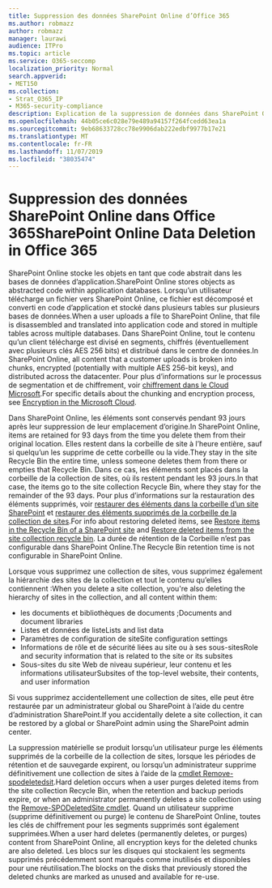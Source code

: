 ```yaml
---
title: Suppression des données SharePoint Online d’Office 365
ms.author: robmazz
author: robmazz
manager: laurawi
audience: ITPro
ms.topic: article
ms.service: O365-seccomp
localization_priority: Normal
search.appverid:
- MET150
ms.collection:
- Strat_O365_IP
- M365-security-compliance
description: Explication de la suppression de données dans SharePoint Online.
ms.openlocfilehash: 44b05ce6c028e79e489a94157f264fcedd63ea1a
ms.sourcegitcommit: 9eb68633728cc78e9906dab222edbf9977b17e21
ms.translationtype: MT
ms.contentlocale: fr-FR
ms.lasthandoff: 11/07/2019
ms.locfileid: "38035474"
---
```

# <a name="sharepoint-online-data-deletion-in-office-365"></a><span data-ttu-id="3fb8e-103">Suppression des données SharePoint Online dans Office 365</span><span class="sxs-lookup"><span data-stu-id="3fb8e-103">SharePoint Online Data Deletion in Office 365</span></span>

<span data-ttu-id="3fb8e-104">SharePoint Online stocke les objets en tant que code abstrait dans les bases de données d’application.</span><span class="sxs-lookup"><span data-stu-id="3fb8e-104">SharePoint Online stores objects as abstracted code within application databases.</span></span> <span data-ttu-id="3fb8e-105">Lorsqu’un utilisateur télécharge un fichier vers SharePoint Online, ce fichier est décomposé et converti en code d’application et stocké dans plusieurs tables sur plusieurs bases de données.</span><span class="sxs-lookup"><span data-stu-id="3fb8e-105">When a user uploads a file to SharePoint Online, that file is disassembled and translated into application code and stored in multiple tables across multiple databases.</span></span> <span data-ttu-id="3fb8e-106">Dans SharePoint Online, tout le contenu qu’un client télécharge est divisé en segments, chiffrés (éventuellement avec plusieurs clés AES 256 bits) et distribué dans le centre de données.</span><span class="sxs-lookup"><span data-stu-id="3fb8e-106">In SharePoint Online, all content that a customer uploads is broken into chunks, encrypted (potentially with multiple AES 256-bit keys), and distributed across the datacenter.</span></span> <span data-ttu-id="3fb8e-107">Pour plus d’informations sur le processus de segmentation et de chiffrement, voir [chiffrement dans le Cloud Microsoft](https://docs.microsoft.com/microsoft-365/compliance/office-365-encryption-in-the-microsoft-cloud-overview).</span><span class="sxs-lookup"><span data-stu-id="3fb8e-107">For specific details about the chunking and encryption process, see [Encryption in the Microsoft Cloud](https://docs.microsoft.com/microsoft-365/compliance/office-365-encryption-in-the-microsoft-cloud-overview).</span></span> 

<span data-ttu-id="3fb8e-108">Dans SharePoint Online, les éléments sont conservés pendant 93 jours après leur suppression de leur emplacement d’origine.</span><span class="sxs-lookup"><span data-stu-id="3fb8e-108">In SharePoint Online, items are retained for 93 days from the time you delete them from their original location.</span></span> <span data-ttu-id="3fb8e-109">Elles restent dans la corbeille de site à l’heure entière, sauf si quelqu’un les supprime de cette corbeille ou la vide.</span><span class="sxs-lookup"><span data-stu-id="3fb8e-109">They stay in the site Recycle Bin the entire time, unless someone deletes them from there or empties that Recycle Bin.</span></span> <span data-ttu-id="3fb8e-110">Dans ce cas, les éléments sont placés dans la corbeille de la collection de sites, où ils restent pendant les 93 jours.</span><span class="sxs-lookup"><span data-stu-id="3fb8e-110">In that case, the items go to the site collection Recycle Bin, where they stay for the remainder of the 93 days.</span></span> <span data-ttu-id="3fb8e-111">Pour plus d’informations sur la restauration des éléments supprimés, voir [restaurer des éléments dans la corbeille d’un site SharePoint](https://support.office.com/article/6df466b6-55f2-4898-8d6e-c0dff851a0be#ID0EAADAAA=Online
) et [restaurer des éléments supprimés de la corbeille de la collection de sites](https://support.office.com/article/5fa924ee-16d7-487b-9a0a-021b9062d14b).</span><span class="sxs-lookup"><span data-stu-id="3fb8e-111">For info about restoring deleted items, see [Restore items in the Recycle Bin of a SharePoint site](https://support.office.com/article/6df466b6-55f2-4898-8d6e-c0dff851a0be#ID0EAADAAA=Online
) and [Restore deleted items from the site collection recycle bin](https://support.office.com/article/5fa924ee-16d7-487b-9a0a-021b9062d14b).</span></span> <span data-ttu-id="3fb8e-112">La durée de rétention de la Corbeille n’est pas configurable dans SharePoint Online.</span><span class="sxs-lookup"><span data-stu-id="3fb8e-112">The Recycle Bin retention time is not configurable in SharePoint Online.</span></span>

<span data-ttu-id="3fb8e-113">Lorsque vous supprimez une collection de sites, vous supprimez également la hiérarchie des sites de la collection et tout le contenu qu’elles contiennent :</span><span class="sxs-lookup"><span data-stu-id="3fb8e-113">When you delete a site collection, you're also deleting the hierarchy of sites in the collection, and all content within them:</span></span>

- <span data-ttu-id="3fb8e-114">les documents et bibliothèques de documents ;</span><span class="sxs-lookup"><span data-stu-id="3fb8e-114">Documents and document libraries</span></span>
- <span data-ttu-id="3fb8e-115">Listes et données de liste</span><span class="sxs-lookup"><span data-stu-id="3fb8e-115">Lists and list data</span></span>
- <span data-ttu-id="3fb8e-116">Paramètres de configuration de site</span><span class="sxs-lookup"><span data-stu-id="3fb8e-116">Site configuration settings</span></span>
- <span data-ttu-id="3fb8e-117">Informations de rôle et de sécurité liées au site ou à ses sous-sites</span><span class="sxs-lookup"><span data-stu-id="3fb8e-117">Role and security information that is related to the site or its subsites</span></span>
- <span data-ttu-id="3fb8e-118">Sous-sites du site Web de niveau supérieur, leur contenu et les informations utilisateur</span><span class="sxs-lookup"><span data-stu-id="3fb8e-118">Subsites of the top-level website, their contents, and user information</span></span>

<span data-ttu-id="3fb8e-119">Si vous supprimez accidentellement une collection de sites, elle peut être restaurée par un administrateur global ou SharePoint à l’aide du centre d’administration SharePoint.</span><span class="sxs-lookup"><span data-stu-id="3fb8e-119">If you accidentally delete a site collection, it can be restored by a global or SharePoint admin using the SharePoint admin center.</span></span> 

<span data-ttu-id="3fb8e-120">La suppression matérielle se produit lorsqu’un utilisateur purge les éléments supprimés de la corbeille de la collection de sites, lorsque les périodes de rétention et de sauvegarde expirent, ou lorsqu’un administrateur supprime définitivement une collection de sites à l’aide de la [cmdlet Remove-spodeletedsit](/powershell/module/sharepoint-online/Remove-SPODeletedSite?view=sharepoint-ps).</span><span class="sxs-lookup"><span data-stu-id="3fb8e-120">Hard deletion occurs when a user purges deleted items from the site collection Recycle Bin, when the retention and backup periods expire, or when an administrator permanently deletes a site collection using the [Remove-SPODeletedSite cmdlet](/powershell/module/sharepoint-online/Remove-SPODeletedSite?view=sharepoint-ps).</span></span> <span data-ttu-id="3fb8e-121">Quand un utilisateur supprime (supprime définitivement ou purge) le contenu de SharePoint Online, toutes les clés de chiffrement pour les segments supprimés sont également supprimées.</span><span class="sxs-lookup"><span data-stu-id="3fb8e-121">When a user hard deletes (permanently deletes, or purges) content from SharePoint Online, all encryption keys for the deleted chunks are also deleted.</span></span> <span data-ttu-id="3fb8e-122">Les blocs sur les disques qui stockaient les segments supprimés précédemment sont marqués comme inutilisés et disponibles pour une réutilisation.</span><span class="sxs-lookup"><span data-stu-id="3fb8e-122">The blocks on the disks that previously stored the deleted chunks are marked as unused and available for re-use.</span></span>

